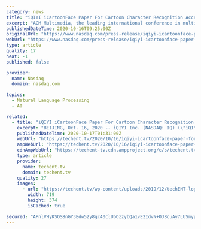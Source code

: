 ```yaml
---
category: news
title: "iQIYI iCartoonFace Paper For Cartoon Character Recognition Accepted by Prestigious Multimedia Conference"
excerpt: "ACM Multimedia, the leading international conference in multimedia, focuses on advancing the technological research and applications of images, text, audio, speech, music, sensor and social media. Rising to the challenges of cartoon character recognition ..."
publishedDateTime: 2020-10-16T09:25:00Z
originalUrl: "https://www.nasdaq.com/press-release/iqiyi-icartoonface-paper-for-cartoon-character-recognition-accepted-by-prestigious"
webUrl: "https://www.nasdaq.com/press-release/iqiyi-icartoonface-paper-for-cartoon-character-recognition-accepted-by-prestigious"
type: article
quality: 17
heat: -1
published: false

provider:
  name: Nasdaq
  domain: nasdaq.com

topics:
  - Natural Language Processing
  - AI

related:
  - title: "iQIYI iCartoonFace Paper For Cartoon Character Recognition Accepted by Prestigious Multimedia Conference"
    excerpt: "BEIJING, Oct. 16, 2020 -- iQIYI Inc. (NASDAQ: IQ) (\"iQIYI\" or the \"Company\"), an innovative market-leading online entertainment service in China, is pleased to announce that its paper on face recognition and detection technology of cartoon characters (the \"Paper\"),"
    publishedDateTime: 2020-10-17T01:31:00Z
    webUrl: "https://techent.tv/2020/10/16/iqiyi-icartoonface-paper-for-cartoon-character-recognition-accepted-by-prestigious-multimedia-conference/"
    ampWebUrl: "https://techent.tv/2020/10/16/iqiyi-icartoonface-paper-for-cartoon-character-recognition-accepted-by-prestigious-multimedia-conference/?amp"
    cdnAmpWebUrl: "https://techent-tv.cdn.ampproject.org/c/s/techent.tv/2020/10/16/iqiyi-icartoonface-paper-for-cartoon-character-recognition-accepted-by-prestigious-multimedia-conference/?amp"
    type: article
    provider:
      name: techent.tv
      domain: techent.tv
    quality: 27
    images:
      - url: "https://techent.tv/wp-content/uploads/2019/12/techENT-logo-glow.png"
        width: 719
        height: 374
        isCached: true

secured: "APnlVHyKSOS8nGY3Edw52y8gc40clUbOzzybQa1vE2IdvN+OJ8cuAy7LUSmyp6vFGQP6GVSW+SRYffMtYdkVDb5ehlLqk0DMYkZXQVtzocPg0F3TpAbVeqsXgIVSk2YwziCKSg+T6ql8MvFer12djKdS+8ARZf3hASRPNQDcquzdQaGkgKL6MbCt5FlUUjdKUK8VyimXQX06OLrhDDdWlhPEMbwEg9a5bINv+99uMzRLuzWzSi1z9C3lUw5FXLuTRYYCvCIfRpmns0Pz43R4Jjrbh/pBJuMYge0f4mFzE8QUZ1/5CT/ktuOcU4KshkJ27PmwBfkV5/NMki2JiOkqCoApXfVu7g2e6kwDabZz+8s=;nbmv4HvPpUvRrqw8rAlgsQ=="
---
```


